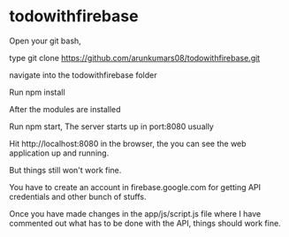 # todowithfirebase

Open your git bash,

type git clone https://github.com/arunkumars08/todowithfirebase.git

navigate into the todowithfirebase folder

Run npm install

After the modules are installed

Run npm start, The server starts up in port:8080 usually

Hit http://localhost:8080 in the browser, the you can see the web application up and running.

But things still won't work fine.

You have to create an account in firebase.google.com for getting API credentials and other bunch of stuffs.

Once you have made changes in the app/js/script.js file where I have commented out what has to be done with the API, things should work fine.
